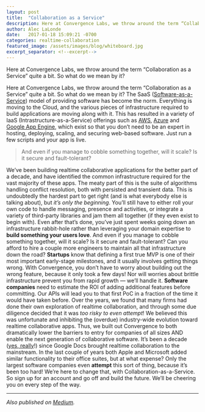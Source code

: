 ```yaml
---
layout: post
title:  "Collaboration as a Service"
description: Here at Convergence Labs, we throw around the term “Collaboration as a Service” quite a bit. So what do we mean by it?
author: Alec LaLonde
date:   2017-01-18 15:09:21 -0700
categories: realtime-collaboration
featured_image: /assets/images/blog/whiteboard.jpg
excerpt_separator: <!--excerpt-->
---
```

Here at Convergence Labs, we throw around the term “Collaboration as a Service” quite a bit. So what do we mean by it?
<!--excerpt-->

Here at Convergence Labs, we throw around the term “Collaboration as a Service” quite a bit. So what do we mean by it? The SaaS ([Software-as-a-Service](https://en.wikipedia.org/wiki/Software_as_a_service)) model of providing software has become the norm. Everything is moving to the Cloud, and the various pieces of infrastructure required to build applications are moving along with it. This has resulted in a variety of IaaS (Intrastructure-as-a-Service) offerings such as [AWS](https://en.wikipedia.org/wiki/Amazon_Web_Services), [Azure](https://en.wikipedia.org/wiki/Microsoft_Azure) and [Google App Engine](https://en.wikipedia.org/wiki/Google_App_Engine), which exist so that you don’t need to be an expert in hosting, deploying, scaling, and securing web-based software. Just run a few scripts and your app is live.

> And even if you manage to cobble something together, will it scale? Is it secure and fault-tolerant?

We’ve been building realtime collaborative applications for the better part of a decade, and have identified the common infrastructure required for the vast majority of these apps. The meaty part of this is the suite of algorithms handling conflict resolution, both with persisted and transient data. This is undoubtedly the hardest part to get right (and is what everybody else is talking about), but _it’s only the beginning_. You’ll still have to either roll your own code to handle messaging, presence and activities, or integrate a variety of third-party libraries and jam them all together (if they even exist to begin with). Even after that’s done, you’ve just spent weeks going down an infrastructure rabbit-hole rather than leveraging your domain expertise to **build something your users love**. And even if you manage to cobble something together, will it scale? Is it secure and fault-tolerant? Can you afford to hire a couple more engineers to maintain all that infrastructure down the road? **Startups** know that defining a first true MVP is one of their most important early-stage milestones, and it usually involves getting things wrong. With Convergence, you don’t have to worry about building out the wrong feature, because it only took a few days! Nor will worries about brittle infrastructure prevent you from rapid growth — we’ll handle it. **Software companies** need to estimate the ROI of adding additional features before committing. Our APIs will lead you to that first PoC in a fraction of the time it would have taken before. Over the years, we found that many firms had done their own exploration of realtime collaboration, and through some due diligence decided that it was _too risky to even attempt_! We believed this was unfortunate and inhibiting the (overdue) industry-wide evolution toward realtime collaborative apps. Thus, we built out Convergence to both dramatically lower the barriers to entry for companies of all sizes AND enable the next generation of collaborative software. It’s been a decade ([yes, really](https://googleblog.blogspot.no/2006/06/its-nice-to-share.html)!) since Google Docs brought realtime collaboration to the mainstream. In the last couple of years both Apple and Microsoft added similar functionality to their office suites, but at what expense? Only the largest software companies even **attempt** this sort of thing, because it’s been too hard! We’re here to change that, with Collaboration-as-a-Service. So sign up for an account and go off and build the future. We’ll be cheering you on every step of the way.

* * *

_Also published on [Medium](https://medium.com/convergence-labs/collaboration-as-a-service-87b1df95a24)._